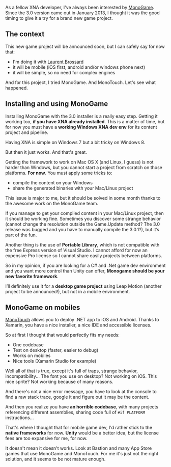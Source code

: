 As a fellow XNA developer, I've always been interested by [MonoGame](monogame.codeplex.com). Since the 3.0 version came out in January 2013, I thought it was the good timing to give it a try for a brand new game project.


## The context

This new game project will be announced soon, but I can safely say for now that:

- I'm doing it with [Laurent Brossard](http://rednalhgih.com/)
- it will be mobile (iOS first, android and/or windows phone next)
- it will be simple, so no need for complex engines


And for this project, I tried MonoGame. And MonoTouch. Let's see what happened.

## Installing and using MonoGame

Installing MonoGame with the 3.0 installer is a really easy step. Getting it working too, **if you have XNA already installed**. This is a matter of time, but for now you must have a **working Windows XNA dev env** for its content project and pipeline.

Having XNA is simple on Windows 7 but a bit tricky on Windows 8. 

But then it just works. And that's great.

Getting the framework to work on Mac OS X (and Linux, I guess) is not harder than Windows, but you cannot start a project from scratch on those platforms. **For now**. You must apply some tricks to:

- compile the content on your Windows 
- share the generated binaries with your Mac/Linux project

This issue is major to me, but it should be solved in some month thanks to the awesome work on the MonoGame team. 

If you manage to get your compiled content in your Mac/Linux project, then it should be working fine. Sometimes you discover some strange behavior (cannot change the resolution outside the Game.Update method? The 3.0 release was bugged and you have to manually compile the 3.0.1?), but it’s part of the fun.

Another thing is the use of **Portable Library**, which is not compatible with the free Express version of Visual Studio. I cannot afford for now an expensive Pro license so I cannot share easily projects between platforms.

So in my opinion, if you are looking for a C# and .Net game dev environment and you want more control than Unity can offer, **Monogame should be your new favorite framework**.

I’ll definitely use it for a **desktop game project** using Leap Motion (another project to be announced!), but not in a mobile environment.

## MonoGame on mobiles

[MonoTouch](http://xamarin.com/monotouch) allows you to deploy .NET app to iOS and Android. Thanks to Xamarin, you have a nice installer, a nice IDE and accessible licenses.

So at first I thought that would perfectly fits my needs:

- One codebase
- Test on desktop (faster, easier to debug)
- Works on mobiles
- Nice tools (Xamarin Studio for example)

Well all of that is true, except it's full of traps, strange behavior, incompatibility... 
The font you use on desktop? Not working on iOS.
This nice sprite? Not working because of many reasons.

And there's not a nice error message, you have to look at the console to find a raw stack trace, google it and figure out it may be the content.

And then you realize you have **an horrible codebase**, with many projects referencing different assemblies, sharing code full of ``#if PLATFORM`` instructions...

That's where I thought that for mobile game dev, I'd rather stick to the **native frameworks** for now. **Unity** would be a better idea, but the license fees are too expansive for me, for now.

It doesn't mean it doesn't works. Look at Bastion and many App Store games that use MonoGame and MonoTouch. For me it's just not the right solution, and it seems to be not mature enough.
